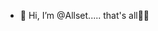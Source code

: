- 👋 Hi, I’m @Allset..... that's all🤷‍♂️

<!---
Myownpace/Myownpace is a ✨ special ✨ repository because its `README.md` (this file) appears on your GitHub profile.
You can click the Preview link to take a look at your changes.
--->
